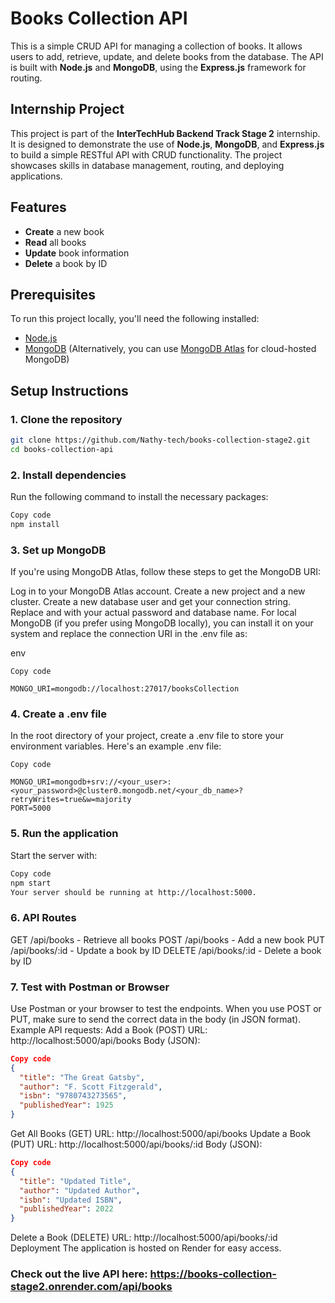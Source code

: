 # Books Collection API

This is a simple CRUD API for managing a collection of books. It allows users to add, retrieve, update, and delete books from the database. The API is built with **Node.js** and **MongoDB**, using the **Express.js** framework for routing.

## Internship Project

This project is part of the **InterTechHub Backend Track Stage 2** internship. It is designed to demonstrate the use of **Node.js**, **MongoDB**, and **Express.js** to build a simple RESTful API with CRUD functionality. The project showcases skills in database management, routing, and deploying applications.

## Features

- **Create** a new book
- **Read** all books
- **Update** book information
- **Delete** a book by ID

## Prerequisites

To run this project locally, you'll need the following installed:

- [Node.js](https://nodejs.org/)
- [MongoDB](https://www.mongodb.com/) (Alternatively, you can use [MongoDB Atlas](https://www.mongodb.com/cloud/atlas) for cloud-hosted MongoDB)

## Setup Instructions

### 1. Clone the repository

```bash
git clone https://github.com/Nathy-tech/books-collection-stage2.git
cd books-collection-api 
```

### 2. Install dependencies
Run the following command to install the necessary packages:

```bash
Copy code
npm install
```
### 3. Set up MongoDB
If you're using MongoDB Atlas, follow these steps to get the MongoDB URI:

Log in to your MongoDB Atlas account.
Create a new project and a new cluster.
Create a new database user and get your connection string.
Replace <password> and <dbname> with your actual password and database name.
For local MongoDB (if you prefer using MongoDB locally), you can install it on your system and replace the connection URI in the .env file as:

env
```
Copy code

MONGO_URI=mongodb://localhost:27017/booksCollection
```
### 4. Create a .env file
In the root directory of your project, create a .env file to store your environment variables. Here's an example .env file:

```env
Copy code

MONGO_URI=mongodb+srv://<your_user>:<your_password>@cluster0.mongodb.net/<your_db_name>?retryWrites=true&w=majority
PORT=5000
```
### 5. Run the application
Start the server with:

```bash
Copy code
npm start
Your server should be running at http://localhost:5000.
```

### 6. API Routes
GET /api/books - Retrieve all books
POST /api/books - Add a new book
PUT /api/books/:id - Update a book by ID
DELETE /api/books/:id - Delete a book by ID
### 7. Test with Postman or Browser
Use Postman or your browser to test the endpoints.
When you use POST or PUT, make sure to send the correct data in the body (in JSON format).
Example API requests:
Add a Book (POST)
URL: http://localhost:5000/api/books
Body (JSON):
```json
Copy code
{
  "title": "The Great Gatsby",
  "author": "F. Scott Fitzgerald",
  "isbn": "9780743273565",
  "publishedYear": 1925
}
```
Get All Books (GET)
URL: http://localhost:5000/api/books
Update a Book (PUT)
URL: http://localhost:5000/api/books/:id
Body (JSON):
```json
Copy code
{
  "title": "Updated Title",
  "author": "Updated Author",
  "isbn": "Updated ISBN",
  "publishedYear": 2022
}
```
Delete a Book (DELETE)
URL: http://localhost:5000/api/books/:id
Deployment
The application is hosted on Render for easy access.

### Check out the live API here: https://books-collection-stage2.onrender.com/api/books
